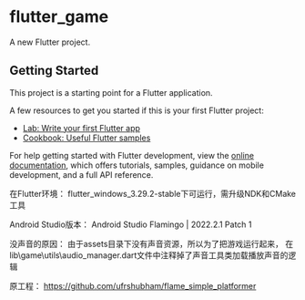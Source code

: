 # flutter_game

A new Flutter project.

## Getting Started

This project is a starting point for a Flutter application.

A few resources to get you started if this is your first Flutter project:

- [Lab: Write your first Flutter app](https://docs.flutter.dev/get-started/codelab)
- [Cookbook: Useful Flutter samples](https://docs.flutter.dev/cookbook)

For help getting started with Flutter development, view the
[online documentation](https://docs.flutter.dev/), which offers tutorials,
samples, guidance on mobile development, and a full API reference.




在Flutter环境：
flutter_windows_3.29.2-stable下可运行，需升级NDK和CMake工具

Android Studio版本：
Android Studio Flamingo | 2022.2.1 Patch 1


没声音的原因：
由于assets目录下没有声音资源，所以为了把游戏运行起来，
在lib\game\utils\audio_manager.dart文件中注释掉了声音工具类加载播放声音的逻辑


原工程：
https://github.com/ufrshubham/flame_simple_platformer

